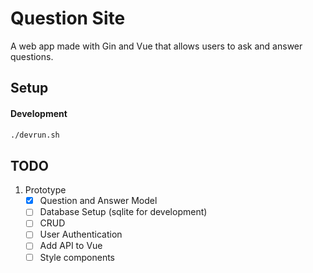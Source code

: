 # Question Site

A web app made with Gin and Vue that allows users to ask and answer questions.

## Setup

#### Development
``` bash
./devrun.sh
```

## TODO

1. Prototype
    - [x] Question and Answer Model
    - [ ] Database Setup (sqlite for development)
    - [ ] CRUD
    - [ ] User Authentication
    - [ ] Add API to Vue
    - [ ] Style components